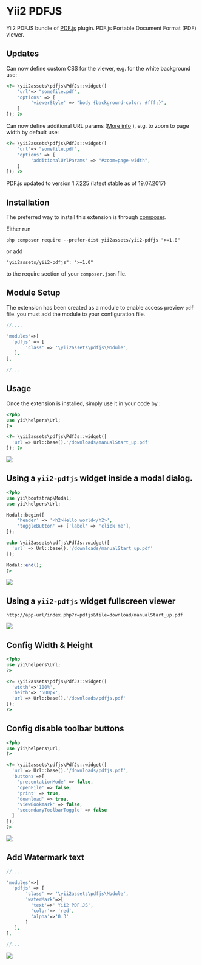 Yii2 PDFJS
==========

Yii2 PDFJS bundle of [PDF.js](https://mozilla.github.io/pdf.js/) plugin. PDF.js Portable Document Format (PDF) viewer.

Updates
--------
Can now define custom CSS for the viewer, e.g. for the white background use:
```php
<?= \yii2assets\pdfjs\PdfJs::widget([
    'url'=> "somefile.pdf",
    'options' => [
         'viewerStyle' => "body {background-color: #fff;}",
    ]
]); ?>
```

Can now define additional URL params ([More info](https://github.com/mozilla/pdf.js/wiki/Viewer-options) ), e.g. to zoom to page width by default use:
```php
<?= \yii2assets\pdfjs\PdfJs::widget([
    'url'=> "somefile.pdf",
    'options' => [
         'additionalUrlParams' => "#zoom=page-width",
    ]
]); ?>
```

PDF.js updated to version 1.7.225 (latest stable as of 19.07.2017)


Installation
------------

The preferred way to install this extension is through [composer](http://getcomposer.org/download/).

Either run

```
php composer require --prefer-dist yii2assets/yii2-pdfjs ">=1.0"
```

or add

```
"yii2assets/yii2-pdfjs": ">=1.0"
```

to the require section of your `composer.json` file.

Module Setup
-----
The extension has been created as a module to enable access preview `pdf` file. you must add the module to your configuration file.

```php
//....

'modules'=>[
  'pdfjs' => [
       'class' => '\yii2assets\pdfjs\Module',
   ],
],

//...
```



Usage
-----

Once the extension is installed, simply use it in your code by  :

```php
<?php
use yii\helpers\Url;
?>

<?= \yii2assets\pdfjs\PdfJs::widget([
  'url'=> Url::base().'/downloads/manualStart_up.pdf'
]); ?>
```
![](docs/images/pdfjs1.png)

Using a `yii2-pdfjs` widget inside a modal dialog.
----

```php
<?php
use yii\bootstrap\Modal;
use yii\helpers\Url;

Modal::begin([
    'header' => '<h2>Hello world</h2>',
    'toggleButton' => ['label' => 'click me'],
]);

echo \yii2assets\pdfjs\PdfJs::widget([
  'url' => Url::base().'/downloads/manualStart_up.pdf'
]);

Modal::end();
?>
```
![](docs/images/pdfjs2.png)

Using a `yii2-pdfjs` widget fullscreen viewer
-----

```
http://app-url/index.php?r=pdfjs&file=download/manualStart_up.pdf
```
![](docs/images/pdfjs3.png)


Config Width & Height
-----
```php
<?php
use yii\helpers\Url;
?>

<?= \yii2assets\pdfjs\PdfJs::widget([
  'width'=>'100%',
  'heith'=> '500px',
  'url'=> Url::base().'/downloads/pdfjs.pdf'
]);
?>

```

Config disable toolbar buttons
-------------------------------

```php
<?php
use yii\helpers\Url;
?>

<?= \yii2assets\pdfjs\PdfJs::widget([
  'url'=> Url::base().'/downloads/pdfjs.pdf',
  'buttons'=>[
    'presentationMode' => false,
    'openFile' => false,
    'print' => true,
    'download' => true,
    'viewBookmark' => false,
    'secondaryToolbarToggle' => false
  ]
]);
?>
```

![](docs/images/pdfjs4.png)

Add Watermark text
------------------
```php
//....

'modules'=>[
  'pdfjs' => [
       'class' => '\yii2assets\pdfjs\Module',
       'waterMark'=>[
         'text'=>' Yii2 PDF.JS',
         'color'=> 'red',
         'alpha'=>'0.3'
       ]
   ],
],

//...
```

![](docs/images/pdfjs5.png)